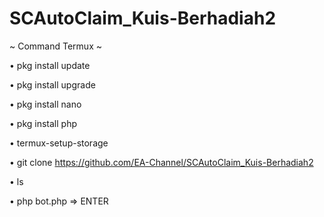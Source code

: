 # SCAutoClaim_Kuis-Berhadiah2

~ Command Termux ~

• pkg install update

• pkg install upgrade

• pkg install nano

• pkg install php

• termux-setup-storage

• git clone https://github.com/EA-Channel/SCAutoClaim_Kuis-Berhadiah2

• ls

• php bot.php => ENTER


